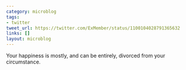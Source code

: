 ```yaml
---
category: microblog
tags:
- twitter
tweet_url: https://twitter.com/ExMember/status/1100104028791365632
links: []
layout: microblog
---
```

Your happiness is mostly, and can be entirely, divorced from your circumstance.
